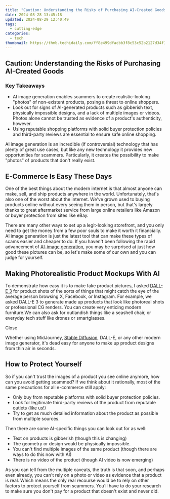 ```yaml
---
title: "Caution: Understanding the Risks of Purchasing AI-Created Goods"
date: 2024-08-28 13:45:18
updated: 2024-08-29 12:40:49
tags:
  - cutting-edge
categories:
  - tech
thumbnail: https://thmb.techidaily.com/ff8e499dfacbb3f8c53c52b2127d34f19a999ba4d08ba1beb7fd17db0047dd1a.jpg
---
```


## Caution: Understanding the Risks of Purchasing AI-Created Goods

### Key Takeaways

* AI image generation enables scammers to create realistic-looking "photos" of non-existent products, posing a threat to online shoppers.
* Look out for signs of AI-generated products such as gibberish text, physically impossible designs, and a lack of multiple images or videos. Photos alone cannot be trusted as evidence of a product's authenticity, however.
* Using reputable shopping platforms with solid buyer protection policies and third-party reviews are essential to ensure safe online shopping.

 AI image generation is an incredible (if controversial) technology that has plenty of great use cases, but like any new technology it provides new opportunities for scammers. Particularly, it creates the possibility to make "photos" of products that don't really exist.

##  E-Commerce Is Easy These Days

 One of the best things about the modern internet is that almost anyone can make, sell, and ship products anywhere in the world. Unfortunately, that's also one of the worst about the internet. We've grown used to buying products online without every seeing them in person, but that's largely thanks to great aftermarket service from large online retailers like Amazon or buyer protection from sites like eBay.

 There are many other ways to set up a legit-looking storefront, and you only need to get the money from a few poor souls to make it worth it financially. AI image generation is just the latest tool that can make these types of scams easier and cheaper to do. If you haven't been following the rapid advancement of [AI-image generation](https://instagram-clips.techidaily.com/2024-approved-visual-storytelling-on-social-media-crafting-an-effective-plan/), you may be surprised at just how good these pictures can be, so let's make some of our own and you can judge for yourself.

##  Making Photorealistic Product Mockups With AI

 To demonstrate how easy it is to make fake product pictures, I asked [DALL-E 3](https://screen-activity-recording.techidaily.com/new-the-complete-user-manual-how-to-use-screen-recording-on-mac-for-2024/) for product shots of the sorts of things that might catch the eye of the average person browsing X, Facebook, or Instagram. For example, we asked DALL-E 3 to generate made up products that look like photoreal shots or professional CG renders. You can create very enticing modern furniture.We can also ask for outlandish things like a seashell chair, or everyday tech stuff like drones or smartglasses.

Close 

 Whether using MidJourney, [Stable Diffusion](https://unlock-android.techidaily.com/7-ways-to-unlock-a-locked-xiaomi-redmi-k70-phone-by-drfone-android/), DALL-E, or any other modern image generator, it's dead easy for anyone to make up product designs from thin air in seconds.

##  How to Protect Yourself

 So if you can't trust the images of a product you see online anymore, how can you avoid getting scammed? If we think about it rationally, most of the same precautions for all e-commerce still apply:

* Only buy from reputable platforms with solid buyer protection policies.
* Look for legitimate third-party reviews of the product from reputable outlets (like us!)
* Try to get as much detailed information about the product as possible from multiple sources.

 Then there are some AI-specific things you can look out for as well:

* Text on products is gibberish (though this is changing)
* The geometry or design would be physically impossible.
* You can't find multiple images of the same product (though there are ways to do this now with AI)
* There is no video of the product (though AI video is now emerging)

 As you can tell from the multiple caveats, the truth is that soon, and perhaps even already, you can't rely on a photo or video as evidence that a product is real. Which means the only real recourse would be to rely on other factors to protect yourself from scammers. You'll have to do your research to make sure you don't pay for a product that doesn't exist and never did.

<ins class="adsbygoogle"
     style="display:block"
     data-ad-format="autorelaxed"
     data-ad-client="ca-pub-7571918770474297"
     data-ad-slot="1223367746"></ins>



<ins class="adsbygoogle"
     style="display:block"
     data-ad-client="ca-pub-7571918770474297"
     data-ad-slot="8358498916"
     data-ad-format="auto"
     data-full-width-responsive="true"></ins>
